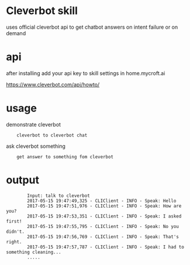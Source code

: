# Cleverbot skill

uses official cleverbot api to get chatbot answers on intent failure or on
demand

# api

after installing add your api key to skill settings in home.mycroft.ai

https://www.cleverbot.com/api/howto/


# usage

demonstrate cleverbot

        cleverbot to cleverbot chat

ask cleverbot something

        get answer to something fom cleverbot

# output

            Input: talk to cleverbot
            2017-05-15 19:47:49,325 - CLIClient - INFO - Speak: Hello
            2017-05-15 19:47:51,976 - CLIClient - INFO - Speak: How are you?
            2017-05-15 19:47:53,351 - CLIClient - INFO - Speak: I asked first!
            2017-05-15 19:47:55,795 - CLIClient - INFO - Speak: No you didn't.
            2017-05-15 19:47:56,769 - CLIClient - INFO - Speak: That's right.
            2017-05-15 19:47:57,787 - CLIClient - INFO - Speak: I had to something cleaning...
            .....
